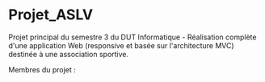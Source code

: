 # Projet_ASLV
Projet principal du semestre 3 du DUT Informatique - Réalisation complète d'une application Web (responsive et basée sur l'architecture MVC) destinée à une association sportive.

Membres du projet : 
